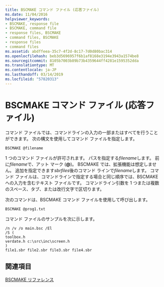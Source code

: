 ```yaml
---
title: BSCMAKE コマンド ファイル (応答ファイル)
ms.date: 11/04/2016
helpviewer_keywords:
- BSCMAKE, response file
- BSCMAKE, command file
- response files, BSCMAKE
- command files, BSCMAKE
- response files
- command files
ms.assetid: abdffeea-35c7-4f2d-8c17-7d0d80bac314
ms.openlocfilehash: beb3d5696957f6b1af8168e3194e3943a1574be8
ms.sourcegitcommit: 8105b7003b89b73b4359644ff4281e1595352dda
ms.translationtype: MT
ms.contentlocale: ja-JP
ms.lasthandoff: 03/14/2019
ms.locfileid: "57820313"
---
```

# <a name="bscmake-command-file-response-file"></a>BSCMAKE コマンド ファイル (応答ファイル)

コマンド ファイルでは、コマンドラインの入力の一部またはすべてを行うことができます。 次の構文を使用してコマンド ファイルを指定します。

```
BSCMAKE @filename
```

1 つのコマンド ファイルが許可されます。 パスを指定する*filename*します。 前に*filename*で、アット マーク (**\@**)。 BSCMAKE では、拡張機能は想定しません。 追加を指定できます*sbrfiles*後のコマンド ラインで*filename*します。 コマンド ファイルは、コマンドラインで指定する場合と同じ順序では、BSCMAKE への入力を含むテキスト ファイルです。 コマンドライン引数を 1 つまたは複数のスペース、タブ、または改行文字で区切ります。

次のコマンドは、BSCMAKE コマンド ファイルを使用して呼び出します。

```
BSCMAKE @prog1.txt
```

コマンド ファイルのサンプルを次に示します。

```
/n /v /o main.bsc /El
/S (
toolbox.h
verdate.h c:\src\inc\screen.h
)
file1.sbr file2.sbr file3.sbr file4.sbr
```

## <a name="see-also"></a>関連項目

[BSCMAKE リファレンス](bscmake-reference.md)
